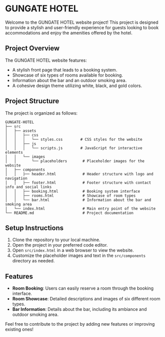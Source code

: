 # GUNGATE HOTEL

Welcome to the GUNGATE HOTEL website project! This project is designed to provide a stylish and user-friendly experience for guests looking to book accommodations and enjoy the amenities offered by the hotel.

## Project Overview

The GUNGATE HOTEL website features:

- A stylish front page that leads to a booking system.
- Showcase of six types of rooms available for booking.
- Information about the bar and an outdoor smoking area.
- A cohesive design theme utilizing white, black, and gold colors.

## Project Structure

The project is organized as follows:

```
GUNGATE-HOTEL
├── src
│   ├── assets
│   │   ├── css
│   │   │   └── styles.css        # CSS styles for the website
│   │   ├── js
│   │   │   └── scripts.js        # JavaScript for interactive elements
│   │   └── images
│   │       └── placeholders       # Placeholder images for the website
│   ├── components
│   │   ├── header.html            # Header structure with logo and navigation
│   │   ├── footer.html            # Footer structure with contact info and social links
│   │   ├── booking.html           # Booking system interface
│   │   ├── rooms.html             # Showcase of room types
│   │   └── bar.html               # Information about the bar and smoking area
│   └── index.html                 # Main entry point of the website
└── README.md                      # Project documentation
```

## Setup Instructions

1. Clone the repository to your local machine.
2. Open the project in your preferred code editor.
3. Open `src/index.html` in a web browser to view the website.
4. Customize the placeholder images and text in the `src/components` directory as needed.

## Features

- **Room Booking**: Users can easily reserve a room through the booking interface.
- **Room Showcase**: Detailed descriptions and images of six different room types.
- **Bar Information**: Details about the bar, including its ambiance and outdoor smoking area.

Feel free to contribute to the project by adding new features or improving existing ones!